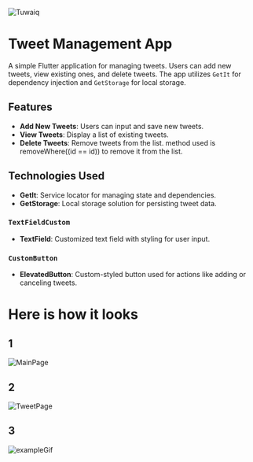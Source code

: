 ![Tuwaiq](./lib/image/TuwaiqAcademy.png)
# Tweet Management App

A simple Flutter application for managing tweets. Users can add new tweets, view existing ones, and delete tweets. The app utilizes `GetIt` for dependency injection and `GetStorage` for local storage.

## Features

- **Add New Tweets**: Users can input and save new tweets.
- **View Tweets**: Display a list of existing tweets.
- **Delete Tweets**: Remove tweets from the list. method used is removeWhere((id == id)) to remove it from the list. 

## Technologies Used

- **GetIt**: Service locator for managing state and dependencies.
- **GetStorage**: Local storage solution for persisting tweet data.

### `TextFieldCustom`

- **TextField**: Customized text field with styling for user input.

### `CustomButton`

- **ElevatedButton**: Custom-styled button used for actions like adding or canceling tweets.


# Here is how it looks 

## 1 

![MainPage](./lib/image/mainHome.png)

## 2 

![TweetPage](./lib/image/tweetPage.png)

## 3

![exampleGif](./lib/image/exampleGif.gif)





